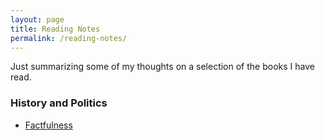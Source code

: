 ```yaml
---
layout: page
title: Reading Notes
permalink: /reading-notes/
---
```


Just summarizing some of my thoughts on a selection of the books I have read.

### History and Politics
* [Factfulness](https://nipunagarwala.github.io/reading-notes/factfulness) 
